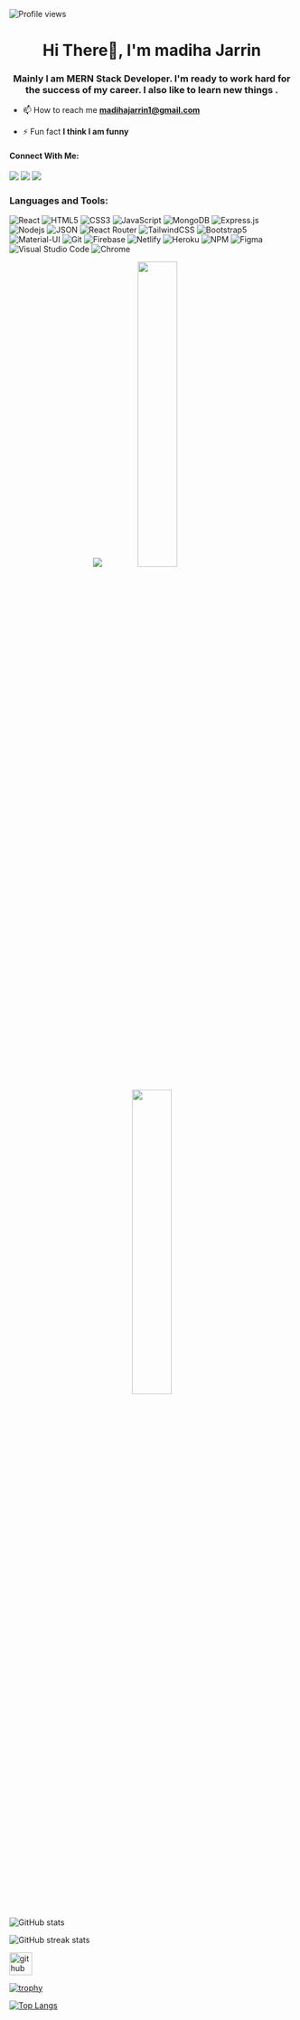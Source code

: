 ![Profile views](https://gpvc.arturio.dev/MadihaJarrin)
<h1 align="center">Hi There👋, I'm madiha Jarrin</h1>
<h3 align="center">Mainly I am MERN Stack Developer. I'm ready to work hard for the success of my career. I also like to learn new things .</h3>

- 📫 How to reach me **madihajarrin1@gmail.com**

- ⚡ Fun fact **I think I am funny**

#### Connect With Me:
[<img src="https://img.shields.io/badge/Gmail-D14836?style=for-the-badge&logo=gmail&logoColor=white" />](mailto:madihajarrin1@gmail.com)
[<img src="https://img.shields.io/badge/Facebook-1877F2?style=for-the-badge&logo=facebook&logoColor=white" />](https://www.facebook.com/MJ.jarrin.75) 
[<img src="https://img.shields.io/badge/LinkedIn-0077B5?style=for-the-badge&logo=linkedin&logoColor=white" />](https://www.linkedin.com/in/madiha-jarrin-4314a4216/) 

<h3 align="left">Languages and Tools:</h3>

![React](https://img.shields.io/badge/React-20232A?style=for-the-badge&logo=react&logoColor=61DAFB)
![HTML5](https://img.shields.io/badge/HTML5-E34F26?style=for-the-badge&logo=html5&logoColor=white)
![CSS3](https://img.shields.io/badge/CSS3-1572B6?style=for-the-badge&logo=css3&logoColor=white)
![JavaScript](https://img.shields.io/badge/JavaScript-F7DF1E?style=for-the-badge&logo=javascript&logoColor=black)
![MongoDB](https://img.shields.io/badge/MongoDB-4EA94B?style=for-the-badge&logo=mongodb&logoColor=white)
![Express.js](https://img.shields.io/badge/Express.js-000000?style=for-the-badge&logo=express&logoColor=white)
![Nodejs](https://img.shields.io/badge/Node.js-339933?style=for-the-badge&logo=nodedotjs&logoColor=white)
![JSON](https://img.shields.io/badge/json-5E5C5C?style=for-the-badge&logo=json&logoColor=white)
![React Router](https://img.shields.io/badge/React_Router-CA4245?style=for-the-badge&logo=react-router&logoColor=white)
![TailwindCSS](https://img.shields.io/badge/tailwindcss-%2338B2AC.svg?style=for-the-badge&logo=tailwind-css&logoColor=white)
![Bootstrap5](https://img.shields.io/badge/Bootstrap-8712FB?style=for-the-badge&logo=bootstrap&logoColor=white)
![Material-UI](https://img.shields.io/badge/Material--UI-0081CB?style=for-the-badge&logo=material-ui&logoColor=white)
![Git](https://img.shields.io/badge/Git-F05032?style=for-the-badge&logo=git&logoColor=white)
![Firebase](https://img.shields.io/badge/firebase-ffca28?style=for-the-badge&logo=firebase&logoColor=black)
![Netlify](https://img.shields.io/badge/netlify-%23000000.svg?style=for-the-badge&logo=netlify&logoColor=#00C7B7)
![Heroku](https://img.shields.io/badge/Heroku-430098?style=for-the-badge&logo=heroku&logoColor=white)
![NPM](https://img.shields.io/badge/npm-CB3837?style=for-the-badge&logo=npm&logoColor=white)
![Figma](https://img.shields.io/badge/Figma-F24E1E?style=for-the-badge&logo=figma&logoColor=white)
![Visual Studio Code](https://img.shields.io/badge/Visual_Studio_Code-0078D4?style=for-the-badge&logo=visual%20studio%20code&logoColor=white)
![Chrome](https://img.shields.io/badge/Chrome_devtool-4285F4?style=for-the-badge&logo=Google-chrome&logoColor=white)



<p align="center">
  <img src="https://github-readme-stats.vercel.app/api?username=eashovon&show_icons=true&theme=tokyonight&line_height=52" />
  <img width="37.2%" src="https://github-readme-stats.vercel.app/api/top-langs/?username=eashovon&count_private=true&theme=tokyonight&line_height=52" />
</p>
<p align="center">
  <img width="37.2%" src="https://github-readme-streak-stats.herokuapp.com/?user=eashovon&theme=dark" />
</p>

![GitHub stats](https://github-readme-stats.vercel.app/api?username=MadihaJarrin&show_icons=true)  

![GitHub streak stats](https://github-readme-streak-stats.herokuapp.com/?user=MadihaJarrin) 

[<img src='https://cdn.jsdelivr.net/npm/simple-icons@3.0.1/icons/github.svg' alt='github' height='40'>](https://github.com/MadihaJarrin)  

[![trophy](https://github-profile-trophy.vercel.app/?username=MadihaJarrin)](https://github.com/ryo-ma/github-profile-trophy)

[![Top Langs](https://github-readme-stats.vercel.app/api/top-langs/?username=MadihaJarrin)](https://github.com/anuraghazra/github-readme-stats)

 

  
